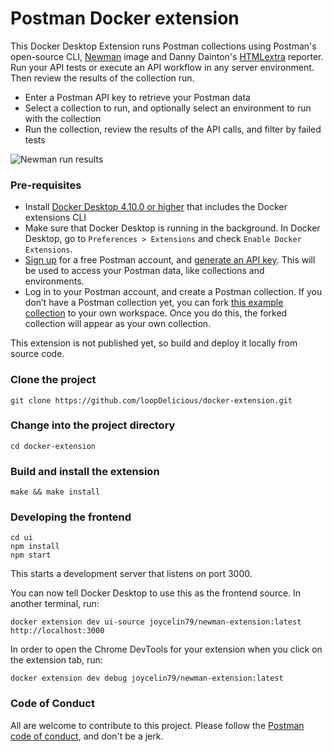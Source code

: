 # Postman Docker extension

This Docker Desktop Extension runs Postman collections using Postman's open-source CLI, [Newman](https://hub.docker.com/r/postman/newman/) image and Danny Dainton's [HTMLextra](https://github.com/DannyDainton/newman-reporter-htmlextra) reporter. Run your API tests or execute an API workflow in any server environment. Then review the results of the collection run.

- Enter a Postman API key to retrieve your Postman data
- Select a collection to run, and optionally select an environment to run with the collection
- Run the collection, review the results of the API calls, and filter by failed tests

![Newman run results](https://user-images.githubusercontent.com/212269/186909437-107c65db-93b1-4a8c-8f32-bb1271b0dfa0.png)

### Pre-requisites

- Install [Docker Desktop 4.10.0 or higher](https://docs.docker.com/desktop/release-notes/) that includes the Docker extensions CLI
- Make sure that Docker Desktop is running in the background. In Docker Desktop, go to `Preferences > Extensions` and check `Enable Docker Extensions`.
- [Sign up](https://identity.getpostman.com/signup) for a free Postman account, and [generate an API key](https://go.postman.co/settings/me/account). This will be used to access your Postman data, like collections and environments.
- Log in to your Postman account, and create a Postman collection. If you don’t have a Postman collection yet, you can fork [this example collection](https://www.postman.com/postman/workspace/test-examples-in-postman/collection/1559645-820d771d-70ab-452f-9edd-0904dbc315b8?ctx=documentation) to your own workspace. Once you do this, the forked collection will appear as your own collection.

This extension is not published yet, so build and deploy it locally from source code.

### Clone the project

    git clone https://github.com/loopDelicious/docker-extension.git

### Change into the project directory

    cd docker-extension

### Build and install the extension

    make && make install

### Developing the frontend

```
cd ui
npm install
npm start
```

This starts a development server that listens on port 3000.

You can now tell Docker Desktop to use this as the frontend source. In another terminal, run:

    docker extension dev ui-source joycelin79/newman-extension:latest http://localhost:3000

In order to open the Chrome DevTools for your extension when you click on the extension tab, run:

    docker extension dev debug joycelin79/newman-extension:latest

### Code of Conduct

All are welcome to contribute to this project. Please follow the [Postman code of conduct](https://www.postman.com/legal/community-code-of-conduct), and don't be a jerk.
